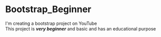 # Bootstrap_Beginner
I'm creating a bootstrap project on YouTube<br>
This project is ***very beginner*** and basic and has an educational purpose


